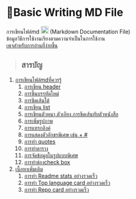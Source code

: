 # 👻Basic Writing MD File
การเขียนไฟล์md <img height=20px src="https://camo.githubusercontent.com/7f65f69ad22ee0caca8ef19a8ba38d94f768b27bcd6b26e3440a429e1d54cfbf/68747470733a2f2f63646e2e737667706f726e2e636f6d2f6c6f676f732f6d61726b646f776e2e737667" />
(Markdown Documentation File)<br>
ข้อมูลวิธีการใช้งานเรียงตามความจำเป็นในการใช้งาน <br>
[เพจสำหรับการอ่านที่ง่ายขึ้น](https://boszgtec.github.io/Basic-Writing-MD-File-Pb/)
> ## สารบัญ
   1. [การเขียนไฟล์mdที่ควรรู้](https://github.com/BoszGTec/Basic-Writing-MD-File-Pb/tree/main/%E0%B8%97%E0%B8%B5%E0%B9%88%E0%B8%84%E0%B8%A7%E0%B8%A3%E0%B8%A3%E0%B8%B9%E0%B9%89)
      1. [การเขียน header](https://github.com/BoszGTec/Basic-Writing-MD-File-Pb/blob/main/ที่ควรรู้/1-การเขียน_header.md)
      2. [การขึ้นบรรทัดใหม่](https://github.com/BoszGTec/Basic-Writing-MD-File-Pb/blob/main/ที่ควรรู้/2-การขึ้นบรรทัดใหม่.md)
      3. [การขีดเส้นใต้](https://github.com/BoszGTec/Basic-Writing-MD-File-Pb/blob/main/ที่ควรรู้/3-การขีดเส้นใต้.md)
      4. [การเขียน list](https://github.com/BoszGTec/Basic-Writing-MD-File-Pb/blob/main/ที่ควรรู้/4-การเขียน_list.md)
      5. [การเขียนตัวหนา,ตัวเอียง,การขีดเส้นทับตัวหนังสือ](https://github.com/BoszGTec/Basic-Writing-MD-File-Pb/blob/main/ที่ควรรู้/5-การเขียนตัวหนา_ตัวเอียง_การขีดเส้นทับตัวหนังสือ.md)
      6. [การเพิ่มรูปภาพ](https://github.com/BoszGTec/Basic-Writing-MD-File-Pb/blob/main/ที่ควรรู้/6-การเพิ่มรูปภาพ.md)
      7. [การแทรกลิงค์](https://github.com/BoszGTec/Basic-Writing-MD-File-Pb/blob/main/ที่ควรรู้/7-การแทรกลิงค์.md)
      8. [การแสดงตัวอักขรพิเศษ เช่น + #](https://github.com/BoszGTec/Basic-Writing-MD-File-Pb/blob/main/ที่ควรรู้/8-การแสดงตัวอักขรพิเศษ_เช่น_%2B_%23.md)
      9. [การทำ quotes](https://github.com/BoszGTec/Basic-Writing-MD-File-Pb/blob/main/ที่ควรรู้/9-การทำ_quotes.md)
      10. [การทำตาราง](https://github.com/BoszGTec/Basic-Writing-MD-File-Pb/blob/main/ที่ควรรู้/910-การทำตาราง.md)
      11. [การจัดข้อมูลในรูปแบบพิเศษ](https://github.com/BoszGTec/Basic-Writing-MD-File-Pb/blob/main/ที่ควรรู้/911-การจัดข้อมูลในรูปแบบพิเศษ.md)
      12. [การทำช่องcheck box](https://github.com/BoszGTec/Basic-Writing-MD-File-Pb/blob/main/ที่ควรรู้/912-การทำช่องcheck_box.md)
   2. [เนื้อหาเพิ่มเติม](https://github.com/BoszGTec/Basic-Writing-MD-File-Pb/tree/main/%E0%B9%80%E0%B8%9E%E0%B8%B4%E0%B9%88%E0%B8%A1%E0%B9%80%E0%B8%95%E0%B8%B4%E0%B8%A1)
      1. [การทำ Readme stats อย่างรวดเร็ว](/เพิ่มเติม/1-การทำReadme_stats.md)
      2. [การทำ Top language card อย่างรวดเร็ว](/เพิ่มเติม/2-การทำTop_language_card.md)
      3. [การทำ Repo card อย่างรวดเร็ว](/เพิ่มเติม/3-การทำRepo_card.md)


